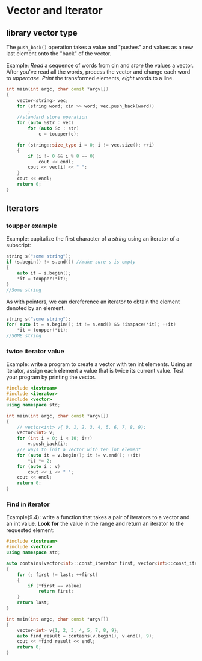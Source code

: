 # Vector and Iterator

## library vector type

The `push_back()` operation takes a value and "pushes" and values as a new last element onto the "back" of the vector.

Example: *Read* a sequence of words from cin and *store* the values a vector. After you've read all the words, process the vector and change each word to *uppercase*. *Print* the transformed elements, *eight* words to a line.

```cpp
int main(int argc, char const *argv[])
{
    vector<string> vec;
    for (string word; cin >> word; vec.push_back(word))
        ;
    //standard store operation
    for (auto &str : vec)
        for (auto &c : str)
            c = toupper(c);

    for (string::size_type i = 0; i != vec.size(); ++i)
    {
        if (i != 0 && i % 8 == 0)
            cout << endl;
        cout << vec[i] << " ";
    }
    cout << endl;
    return 0;
}
```

## Iterators

### toupper example

Example: capitalize the first character of a *string* using an iterator of a subscript:

```cpp
string s("some string");
if (s.begin() != s.end()) //make sure s is empty
{
    auto it = s.begin();
    *it = toupper(*it);
}
//Some string
```

As with pointers, we can dereference an iterator to obtain the element denoted by an element.

```cpp
string s("some string");
for( auto it = s.begin(); it != s.end() && !isspace(*it); ++it)
    *it = toupper(*it);
//SOME string
```

### twice iterator value

Example: write a program to create a vector with ten int elements. Using an iterator, assign each element a value that is twice its current value. Test your program by printing the vector.

```cpp
#include <iostream>
#include <iterator>
#include <vector>
using namespace std;

int main(int argc, char const *argv[])
{
    // vector<int> v{ 0, 1, 2, 3, 4, 5, 6, 7, 8, 9};
    vector<int> v;
    for (int i = 0; i < 10; i++)
        v.push_back(i);
    //2 ways to init a vector with ten int element
    for (auto it = v.begin(); it != v.end(); ++it)
        *it *= 2;
    for (auto i : v)
        cout << i << " ";
    cout << endl;
    return 0;
}
```

### Find in iterator

Example(9.4): write a function that takes a pair of iterators to a vector and an int value. **Look for** the value in the range and return an iterator to the requested element:

```cpp
#include <iostream>
#include <vector>
using namespace std;

auto contains(vector<int>::const_iterator first, vector<int>::const_iterator last, int value)
{
    for (; first != last; ++first)
    {
        if (*first == value)
            return first;
    }
    return last;
}

int main(int argc, char const *argv[])
{
    vector<int> v{1, 2, 3, 4, 5, 7, 8, 9};
    auto find_result = contains(v.begin(), v.end(), 9);
    cout << *find_result << endl;
    return 0;
}
```